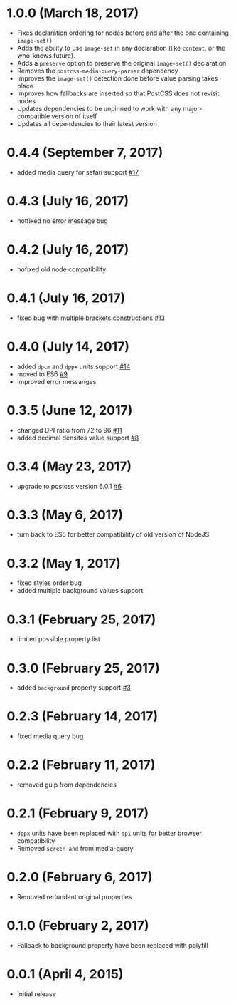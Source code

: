 # 1.0.0 (March 18, 2017)
- Fixes declaration ordering for nodes before and after the one containing `image-set()`
- Adds the ability to use `image-set` in any declaration (like `content`, or the who-knows future).
- Adds a `preserve` option to preserve the original `image-set()` declaration
- Removes the `postcss-media-query-parser` dependency
- Improves the `image-set()` detection done before value parsing takes place
- Improves how fallbacks are inserted so that PostCSS does not revisit nodes
- Updates dependencies to be unpinned to work with any major-compatible version of itself
- Updates all dependencies to their latest version

# 0.4.4 (September 7, 2017)
- added media query for safari support [#17](https://github.com/SuperOl3g/postcss-image-set-polyfill/issues/17)

# 0.4.3 (July 16, 2017)
- hotfixed no error message bug

# 0.4.2 (July 16, 2017)
- hofixed old node compatibility

# 0.4.1 (July 16, 2017)
- fixed bug with multiple brackets constructions [#13](https://github.com/SuperOl3g/postcss-image-set-polyfill/issues/13)

# 0.4.0 (July 14, 2017)
- added `dpcm` and `dppx` units support [#14](https://github.com/SuperOl3g/postcss-image-set-polyfill/issues/14)
- moved to ES6 [#9](https://github.com/SuperOl3g/postcss-image-set-polyfill/issues/9)
- improved error messanges

# 0.3.5 (June 12, 2017)
- changed DPI ratio from 72 to 96 [#11](https://github.com/SuperOl3g/postcss-image-set-polyfill/issues/11)
- added decimal densites value support [#8](https://github.com/SuperOl3g/postcss-image-set-polyfill/issues/8)

# 0.3.4 (May 23, 2017)
- upgrade to postcss version 6.0.1 [#6](https://github.com/SuperOl3g/postcss-image-set-polyfill/issues/6)

# 0.3.3 (May 6, 2017)
- turn back to ES5 for better compatibility of old version of NodeJS

# 0.3.2 (May 1, 2017)
- fixed styles order bug
- added multiple background values support

# 0.3.1 (February 25, 2017)
- limited possible property list  

# 0.3.0 (February 25, 2017)
- added `background` property support [#3](https://github.com/SuperOl3g/postcss-image-set-polyfill/issues/3)

# 0.2.3 (February 14, 2017)
- fixed media query bug

# 0.2.2 (February 11, 2017)
- removed gulp from dependencies

# 0.2.1 (February 9, 2017)
- `dppx` units have been replaced with `dpi` units for better browser compatibility
- Removed `screen and` from media-query

# 0.2.0 (February 6, 2017)
- Removed redundant original properties
   
# 0.1.0 (February 2, 2017)
- Fallback to background property have been replaced with polyfill  

# 0.0.1 (April 4, 2015)
- Initial release

